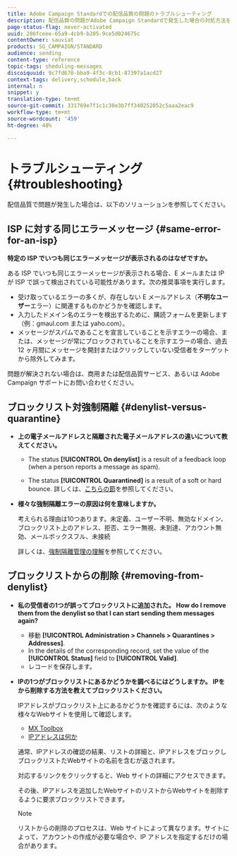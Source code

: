 ```yaml
---
title: Adobe Campaign Standardでの配信品質の問題のトラブルシューティング
description: 配信品質の問題がAdobe Campaign Standardで発生した場合の対処方法を説明します。
page-status-flag: never-activated
uuid: 286fceee-65a9-4cb9-b205-9ce5d024675c
contentOwner: sauviat
products: SG_CAMPAIGN/STANDARD
audience: sending
content-type: reference
topic-tags: sheduling-messages
discoiquuid: 9c7fd670-bba9-4f3c-8cb1-87397a1acd27
context-tags: delivery,schedule,back
internal: n
snippet: y
translation-type: tm+mt
source-git-commit: 331769e7f1c1c30e3b7ff340252052c5aaa2eac9
workflow-type: tm+mt
source-wordcount: '459'
ht-degree: 48%

---
```



# トラブルシューティング{#troubleshooting}

配信品質で問題が発生した場合は、以下のソリューションを参照してください。

## ISP に対する同じエラーメッセージ {#same-error-for-an-isp}

**特定の ISP でいつも同じエラーメッセージが表示されるのはなぜですか。**

ある ISP でいつも同じエラーメッセージが表示される場合、E メールまたは IP が ISP で誤って検出されている可能性があります。次の推奨事項を実行します。
* 受け取っているエラーの多くが、存在しない E メールアドレス（**不明なユーザー**&#x200B;エラー）に関連するものかどうかを確認します。
* 入力したドメイン名のエラーを検出するために、購読フォームを更新します（例：gmaul.com または yaho.com）。
* メッセージがスパムであることを宣言していることを示すエラーの場合、または、メッセージが常にブロックされていることを示すエラーの場合、過去 12 ヶ月間にメッセージを開封またはクリックしていない受信者をターゲットから除外してみます。

問題が解決されない場合は、商用または配信品質サービス、あるいは Adobe Campaign サポートにお問い合わせください。

## ブロックリスト対強制隔離 {#denylist-versus-quarantine}

* **上の電子メールアドレスと隔離された電子メールアドレスの違いについて教えてください。**

   * The status **[!UICONTROL On denylist]** is a result of a feedback loop (when a person reports a message as spam).

   * The status **[!UICONTROL Quarantined]** is a result of a soft or hard bounce.
   詳しくは、[こちらの節](../../sending/using/understanding-quarantine-management.md#quarantine-vs-denylist)を参照してください。

* **様々な強制隔離エラーの原因は何を意味しますか。**

   考えられる理由は10つあります。未定義、ユーザー不明、無効なドメイン、ブロックリスト上のアドレス、拒否、エラー無視、未到達、アカウント無効、メールボックスフル、未接続

   詳しくは、[強制隔離管理の理解](../../sending/using/understanding-quarantine-management.md)を参照してください。

## ブロックリストからの削除 {#removing-from-denylist}

* **私の受信者の1つが誤ってブロックリストに追加された。 How do I remove them from the denylist so that I can start sending them messages again?**

   * 移動 **[!UICONTROL Administration > Channels > Quarantines > Addresses]**.
   * In the details of the corresponding record, set the value of the **[!UICONTROL Status]** field to **[!UICONTROL Valid]**.
   * レコードを保存します。

* **IPの1つがブロックリストにあるかどうかを調べるにはどうしますか。 IPをから削除する方法を教えてブロックリストください。**

   IPアドレスがブロックリスト上にあるかどうかを確認するには、次のような様々なWebサイトを使用して確認します。
   * [MX Toolbox](https://mxtoolbox.com/)
   * [IPアドレスは何か](https://whatismyipaddress.com)

   通常、IPアドレスの確認の結果、リストの詳細と、IPアドレスをブロックしブロックリストたWebサイトの名前を含むが返されます。

   対応するリンクをクリックすると、Web サイトの詳細にアクセスできます。

   その後、IPアドレスを追加したWebサイトのリストからWebサイトを削除するように要求ブロックリストできます。

   >[!NOTE]
   >
   >リストからの削除のプロセスは、Web サイトによって異なります。サイトによって、アカウントの作成が必要な場合や、IP アドレスを指定するだけの場合があります。

